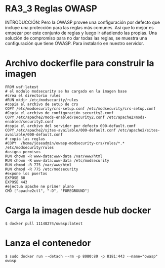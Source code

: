 # RA3_3 Reglas OWASP

INTRODUCCIÓN:
Pero la OWASP provee una configuración por defecto que incluye una protección para las reglas más comunes. Así que lo mejor es empezar por este conjunto de reglas y luego ir añadiendo las propias.
Una solución de compromiso para no dar todas las reglas, se muestra una configuración que tiene OWASP. Para instalarlo en nuestro servidor.
# Archivo dockerfile para construir la imagen
```
FROM waf:latest
# el modulo modsecurity se ha cargado en la imagen base
#crea el directorio rules
#RUN mkdir /etc/modsecurity/rules
#copia el archivo de setup de crs
COPY /etc/modsecurity/crs-setup.conf /etc/modsecurity/crs-setup.conf 
#Copia el archivo de configuración security2.conf
COPY /etc/apache2/mods-enabled/security2.conf /etc/apache2/mods-enabled/security2.conf
#copia el archivo del servidor por defecto 000-default.conf
COPY /etc/apache2/sites-available/000-default.conf /etc/apache2/sites-available/000-default.conf
# copia las reglas
#COPY  /home/joseadmin/owasp-modsecurity-crs/rules/*.* /etc/modsecurity/rules
#asigna permisos
RUN chown -R www-data:www-data /var/www/html
RUN chown -R www-data:www-data /etc/modsecurity
RUN chmod -R 775 /var/www/html
RUN chmod -R 775 /etc/modsecurity
#expone los puertos
EXPOSE 80
EXPOSE 443
#ejectua apache ne primer plano
CMD ["apache2ctl", "-D", "FOREGROUND"]
``` 
# Carga la imagen desde hub docker
```
$ docker pull 11148274/owasp:latest
```
# Lanza el contenedor
```
$ sudo docker run --detach --rm -p 8080:80 -p 8181:443 --name="owasp" owasp
```
